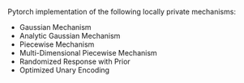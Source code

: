 Pytorch implementation of the following locally private mechanisms:

- Gaussian Mechanism
- Analytic Gaussian Mechanism
- Piecewise Mechanism
- Multi-Dimensional Piecewise Mechanism
- Randomized Response with Prior
- Optimized Unary Encoding

